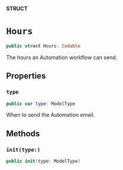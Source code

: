 **STRUCT**

# `Hours`

```swift
public struct Hours: Codable
```

The hours an Automation workflow can send.

## Properties
### `type`

```swift
public var type: ModelType
```

When to send the Automation email.

## Methods
### `init(type:)`

```swift
public init(type: ModelType)
```
